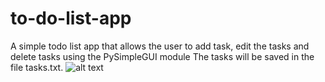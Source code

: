 # to-do-list-app

A simple todo list app that allows the user to add task, edit the tasks and delete tasks using the PySimpleGUI module
The tasks will be saved in the file tasks.txt.
![alt text](https://i.ibb.co/RcMv726/todo.png)
